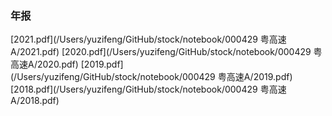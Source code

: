 ### 年报
[2021.pdf](/Users/yuzifeng/GitHub/stock/notebook/000429 粤高速A/2021.pdf)
[2020.pdf](/Users/yuzifeng/GitHub/stock/notebook/000429 粤高速A/2020.pdf)
[2019.pdf](/Users/yuzifeng/GitHub/stock/notebook/000429 粤高速A/2019.pdf)
[2018.pdf](/Users/yuzifeng/GitHub/stock/notebook/000429 粤高速A/2018.pdf)